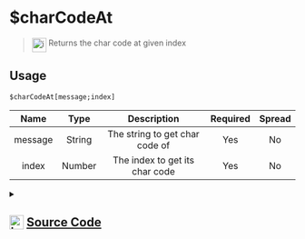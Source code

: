# $charCodeAt
> <img align="top" src="https://upload.wikimedia.org/wikipedia/commons/thumb/e/e4/Infobox_info_icon.svg/160px-Infobox_info_icon.svg.png?20150409153300" alt="image" width="25" height="auto"> Returns the char code at given index
## Usage
```
$charCodeAt[message;index]
```
| Name | Type | Description | Required | Spread
| :---: | :---: | :---: | :---: | :---: |
message | String | The string to get char code of | Yes | No
index | Number | The index to get its char code | Yes | No
<details>
<summary>
    
## <img align="top" src="https://cdn4.iconfinder.com/data/icons/iconsimple-logotypes/512/github-512.png" alt="image" width="25" height="auto">  [Source Code](https://github.com/tryforge/ForgeScript-V2/blob/main/src/native/charCodeAt.ts)
    
</summary>
    
```ts
import { ArgType, NativeFunction, Return } from "../structures"

export default new NativeFunction({
    name: "$charCodeAt",
    version: "1.0.6",
    description: "Returns the char code at given index",
    brackets: true,
    unwrap: true,
    args: [
        {
            name: "message",
            description: "The string to get char code of",
            rest: false,
            required: true,
            type: ArgType.String,
        },
        {
            name: "index",
            description: "The index to get its char code",
            type: ArgType.Number,
            rest: false,
            required: true,
        },
    ],
    execute(_, [m, index]) {
        return Return.success(m.charCodeAt(index))
    },
})

```
    
</details>